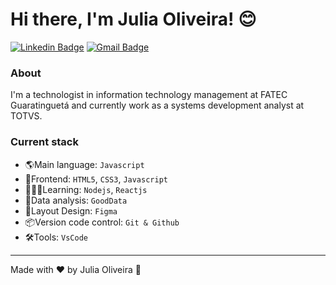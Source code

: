 # Hi there, I'm Julia Oliveira! 😊


[![Linkedin Badge](https://img.shields.io/badge/-Julia-0e76a8?style=flat-square&logo=Linkedin&logoColor=white&link=https://www.linkedin.com/in/julia-oliveira-silva/)](https://www.linkedin.com/in/julia-oliveira-silva/) 
[![Gmail Badge](https://img.shields.io/badge/-julia.oliveira.silva@outlook.com-red?style=flat-square&logo=Gmail&logoColor=white&link=mailto:julia.oliveira.silva@outlook.com)](mailto:julia.oliveira.silva@outlook.com)


### About
I'm a technologist in information technology management at FATEC Guaratinguetá and currently work as a systems development analyst at TOTVS.

### Current stack
- 🌎Main language: `Javascript`
- 🎉Frontend: `HTML5`, `CSS3`, `Javascript`
- 👩🏻‍🎓Learning: `Nodejs`, `Reactjs`
- 🧮Data analysis: `GoodData`
- 🎨Layout Design: `Figma`
- 📦Version code control: `Git & Github`
- 🛠️Tools: `VsCode`

---

Made with ❤️ by Julia Oliveira 👋
